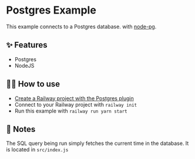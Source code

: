 # Postgres Example

This example connects to a Postgres database. with
[node-pg](https://www.npmjs.com/package/pg).

## ✨ Features

- Postgres
- NodeJS

## 💁‍♀️ How to use

- [Create a Railway project with the Postgres plugin](https://railway.app/project?plugins=postgresql)
- Connect to your Railway project with `railway init`
- Run this example with `railway run yarn start`

## 📝 Notes

The SQL query being run simply fetches the current time in the database. It is
located in `src/index.js`
